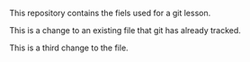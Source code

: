 This repository contains the fiels used for a git lesson.

This is a change to an existing file that git has already tracked.

This is a third change to the file.